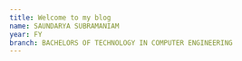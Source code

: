 ```yaml
---
title: Welcome to my blog
name: SAUNDARYA SUBRAMANIAM
year: FY
branch: BACHELORS OF TECHNOLOGY IN COMPUTER ENGINEERING
---
```


